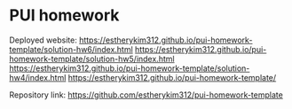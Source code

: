# PUI homework

Deployed website: 
https://estherykim312.github.io/pui-homework-template/solution-hw6/index.html
https://estherykim312.github.io/pui-homework-template/solution-hw5/index.html
https://estherykim312.github.io/pui-homework-template/solution-hw4/index.html
https://estherykim312.github.io/pui-homework-template/

Repository link: https://github.com/estherykim312/pui-homework-template
